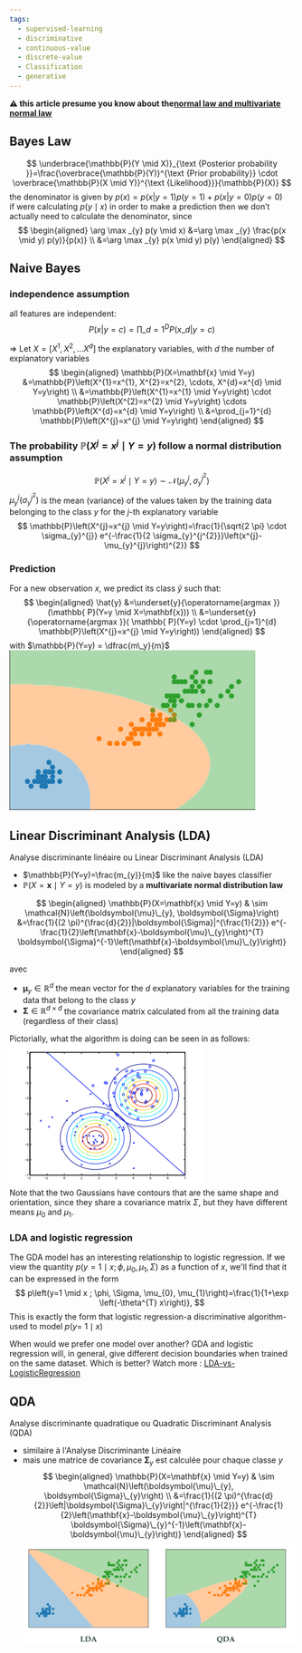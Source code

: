 ```yaml
---
tags:
  - supervised-learning
  - discriminative
  - continuous-value
  - discrete-value
  - Classification
  - generative
---
```

**⚠️ this article presume you know about the[normal law and multivariate normal law](data-science/statistic/gaussian.md)**

## Bayes Law

$$
\underbrace{\mathbb{P}(Y \mid X)}_{\text {Posterior probability }}=\frac{\overbrace{\mathbb{P}(Y)}^{\text {Prior probability}} \cdot \overbrace{\mathbb{P}(X \mid Y)}^{\text {Likelihood}}}{\mathbb{P}(X)}
$$
the denominator is given by
$p(x) = {p(x|y=1)}p(y=1)+{p(x|y=0)}p(y=0)$  
if were calculating $p(y \mid x)$ in order to make a prediction then we don’t actually need to calculate
the denominator, since
$$
\begin{aligned}
\arg \max _{y} p(y \mid x) &=\arg \max _{y} \frac{p(x \mid y) p(y)}{p(x)} \\
&=\arg \max _{y} p(x \mid y) p(y)
\end{aligned}
$$

## Naive Bayes

### independence assumption
all features are independent:
$$
P(x|y=c)=\prod\_{d=1}^D P(x\_d | y=c)
$$

$\Rightarrow$ Let $X=\left[X^{1}, X^{2}, \ldots X^{d}\right]$ the explanatory variables, with $d$ the number of explanatory variables
$$
\begin{aligned}
\mathbb{P}(X=\mathbf{x} \mid Y=y) &=\mathbb{P}\left(X^{1}=x^{1}, X^{2}=x^{2}, \cdots, X^{d}=x^{d} \mid Y=y\right) \\
&=\mathbb{P}\left(X^{1}=x^{1} \mid Y=y\right) \cdot \mathbb{P}\left(X^{2}=x^{2} \mid Y=y\right) \cdots \mathbb{P}\left(X^{d}=x^{d} \mid Y=y\right) \\
&=\prod_{j=1}^{d} \mathbb{P}\left(X^{j}=x^{j} \mid Y=y\right)
\end{aligned}
$$

### The probability $\mathbb{P}\left(X^{j}=x^{j} \mid Y=y\right)$ follow a normal distribution assumption
$$
\mathbb{P}\left(X^{j}=x^{j} \mid Y=y\right) \sim \mathcal{N}\left(\mu_{y}^{j}, \sigma_{y}^{j^{2}}\right)
$$
$\mu_{y}^{j}\left(\sigma_{y}^{j^{2}}\right)$ is the mean (variance) of the values taken by the training data belonging to the class $y$ for the $j$-th explanatory variable
$$
\mathbb{P}\left(X^{j}=x^{j} \mid Y=y\right)=\frac{1}{\sqrt{2 \pi} \cdot \sigma_{y}^{j}} e^{-\frac{1}{2 \sigma_{y}^{j^{2}}}\left(x^{j}-\mu_{y}^{j}\right)^{2}}
$$

### Prediction
  
For a new observation $x$, we predict its class $\hat{y}$ such that:
$$
\begin{aligned}
\hat{y} &=\underset{y}{\operatorname{argmax }} (\mathbb{ P}(Y=y \mid X=\mathbf{x})) \\
&=\underset{y}{\operatorname{argmax }}( \mathbb{ P}(Y=y) \cdot \prod_{j=1}^{d} \mathbb{P}\left(X^{j}=x^{j} \mid Y=y\right))
\end{aligned}
$$
with $\mathbb{P}(Y=y) = \dfrac{m\_y}{m}$  
![](_resources/Pasted%20image%2020220812164733.png)


## Linear Discriminant Analysis (LDA)
Analyse discriminante linéaire ou Linear Discriminant Analysis (LDA)
- $\mathbb{P}(Y=y)=\frac{m_{y}}{m}$ like the naive bayes classifier
- $\mathbb{P}(X=\mathbf{x} \mid Y=y)$   is modeled by a **multivariate normal distribution law**

$$
\begin{aligned}
\mathbb{P}(X=\mathbf{x} \mid Y=y) & \sim \mathcal{N}\left(\boldsymbol{\mu}\_{y}, \boldsymbol{\Sigma}\right)
&=\frac{1}{(2 \pi)^{\frac{d}{2}}|\boldsymbol{\Sigma}|^{\frac{1}{2}}} e^{-\frac{1}{2}\left(\mathbf{x}-\boldsymbol{\mu}\_{y}\right)^{T} \boldsymbol{\Sigma}^{-1}\left(\mathbf{x}-\boldsymbol{\mu}\_{y}\right)}
\end{aligned}
$$

avec
- $\boldsymbol{\mu}_{y} \in \mathbb{R}^{d}$  the mean vector for the $d$ explanatory variables for the training data that belong to the class $y$
- $\boldsymbol{\Sigma} \in \mathbb{R}^{d \times d}$ the covariance matrix calculated from all the training data (regardless of their class)

Pictorially, what the algorithm is doing can be seen in as follows:    
 ![|500](_resources/Pasted%20image%2020220812112326.png)  
Note that the two Gaussians have contours that are the same shape and orientation, since they share a covariance matrix $Σ$, but they have different means $µ_0$ and $µ_1$.
### LDA and logistic regression
The GDA model has an interesting relationship to logistic regression. If we view the quantity $p\left(y=1 \mid x ; \phi, \mu_{0}, \mu_{1}, \Sigma\right)$ as a function of $x$, we'll find that it can be expressed in the form
$$
p\left(y=1 \mid x ; \phi, \Sigma, \mu_{0}, \mu_{1}\right)=\frac{1}{1+\exp \left(-\theta^{T} x\right)},
$$
This is exactly the form that logistic regression-a discriminative algorithm-used to model $p(y=$ $1 \mid x)$

When would we prefer one model over another? GDA and logistic regression will, in general, give different decision boundaries when trained on the same dataset. Which is better?
Watch more : [LDA-vs-LogisticRegression](data-science/machine-learning/supervised-learning/bayes/LDA-vs-LogisticRegression.md)

## QDA 
Analyse discriminante quadratique ou Quadratic Discriminant Analysis (QDA)
- similaire à l'Analyse Discriminante Linéaire
- mais une matrice de covariance $\boldsymbol{\Sigma}_{y}$ est calculée pour chaque classe $y$
$$
\begin{aligned}
\mathbb{P}(X=\mathbf{x} \mid Y=y) & \sim \mathcal{N}\left(\boldsymbol{\mu}\_{y}, \boldsymbol{\Sigma}\_{y}\right) \\
&=\frac{1}{(2 \pi)^{\frac{d}{2}}\left|\boldsymbol{\Sigma}\_{y}\right|^{\frac{1}{2}}} e^{-\frac{1}{2}\left(\mathbf{x}-\boldsymbol{\mu}\_{y}\right)^{T} \boldsymbol{\Sigma}\_{y}^{-1}\left(\mathbf{x}-\boldsymbol{\mu}\_{y}\right)}
\end{aligned}
$$
![](_resources/Pasted%20image%2020220704160714.png)